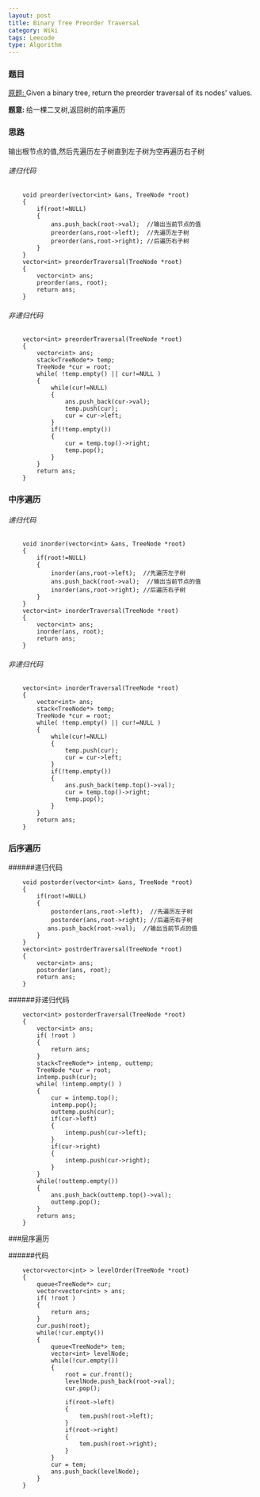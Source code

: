 ```yaml
---
layout: post
title: Binary Tree Preorder Traversal 
category: Wiki
tags: Leecode
type: Algorithm
---
```


### 题目
[原题: ](//oj.leetcode.com/problems/binary-tree-preorder-traversal/)Given a binary tree, return the preorder traversal of its nodes' values.

<b>题意: </b>给一棵二叉树,返回树的前序遍历

### 思路
输出根节点的值,然后先遍历左子树直到左子树为空再遍历右子树

###### 递归代码

		void preorder(vector<int> &ans, TreeNode *root)
	    {
	        if(root!=NULL)
	        {
	            ans.push_back(root->val);  //输出当前节点的值
	            preorder(ans,root->left);  //先遍历左子树
	            preorder(ans,root->right); //后遍历右子树
	        }
	    }
	    vector<int> preorderTraversal(TreeNode *root) 
	    {
	        vector<int> ans;
	        preorder(ans, root);
	        return ans;
	    }

###### 非递归代码
		vector<int> preorderTraversal(TreeNode *root) 
	    {
	        vector<int> ans;
	        stack<TreeNode*> temp;
	        TreeNode *cur = root;
	        while( !temp.empty() || cur!=NULL )
	        {
	            while(cur!=NULL)
	            {
	                ans.push_back(cur->val);
	                temp.push(cur);
	                cur = cur->left;
	            }
	            if(!temp.empty())
	            {
	                cur = temp.top()->right;
	                temp.pop();
	            }
	        }
	        return ans;
	    }

### 中序遍历

###### 递归代码

		void inorder(vector<int> &ans, TreeNode *root)
	    {
	        if(root!=NULL)
	        {
	        	inorder(ans,root->left);  //先遍历左子树
	            ans.push_back(root->val);  //输出当前节点的值
	            inorder(ans,root->right); //后遍历右子树
	        }
	    }
	    vector<int> inorderTraversal(TreeNode *root) 
	    {
	        vector<int> ans;
	        inorder(ans, root);
	        return ans;
	    }

###### 非递归代码

	    vector<int> inorderTraversal(TreeNode *root) 
	    {
	        vector<int> ans;
	        stack<TreeNode*> temp;
	        TreeNode *cur = root;
	        while( !temp.empty() || cur!=NULL )
	        {
	            while(cur!=NULL)
	            {
	                temp.push(cur);
	                cur = cur->left;
	            }
	            if(!temp.empty())
	            {
	                ans.push_back(temp.top()->val);
	                cur = temp.top()->right;
	                temp.pop();
	            }
	        }
	        return ans;
	    }

### 后序遍历

######递归代码

		void postorder(vector<int> &ans, TreeNode *root)
	    {
	        if(root!=NULL)
	        {
	        	postorder(ans,root->left);  //先遍历左子树
	            postorder(ans,root->right); //后遍历右子树
	           ans.push_back(root->val);  //输出当前节点的值
	        }
	    }
	    vector<int> postrderTraversal(TreeNode *root) 
	    {
	        vector<int> ans;
	        postorder(ans, root);
	        return ans;
	    }

######非递归代码

	    vector<int> postorderTraversal(TreeNode *root) 
	    {
	        vector<int> ans;
	        if( !root )
	        {
	            return ans;
	        }
	        stack<TreeNode*> intemp, outtemp;
	        TreeNode *cur = root;
	        intemp.push(cur);
	        while( !intemp.empty() )
	        {
	            cur = intemp.top();
	            intemp.pop();
	            outtemp.push(cur);
	            if(cur->left)
	            {
	                intemp.push(cur->left);
	            }
	            if(cur->right)
	            {
	                intemp.push(cur->right);
	            }
	        }
	        while(!outtemp.empty())
	        {
	            ans.push_back(outtemp.top()->val);
	            outtemp.pop();
	        }
	        return ans;
	    }

###层序遍历

######代码

		vector<vector<int> > levelOrder(TreeNode *root) 
	    {
	        queue<TreeNode*> cur;
	        vector<vector<int> > ans;
	        if( !root )
	        {
	            return ans;
	        }
	        cur.push(root);
	        while(!cur.empty())
	        {
	            queue<TreeNode*> tem;
	            vector<int> levelNode;
	            while(!cur.empty())
	            {
	                root = cur.front();
	                levelNode.push_back(root->val);
	                cur.pop();
	                
	                if(root->left)
	                {
	                    tem.push(root->left);
	                }
	                if(root->right)
	                {
	                    tem.push(root->right);
	                }
	            }
	            cur = tem;
	            ans.push_back(levelNode);
	        }
	    }